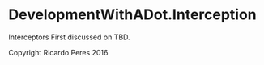 DevelopmentWithADot.Interception
=================================================

Interceptors
First discussed on TBD.

Copyright Ricardo Peres 2016
